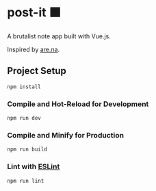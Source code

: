 # post-it ⬛️

A brutalist note app built with Vue.js.

Inspired by [are.na](https://www.are.na/).

## Project Setup

```
npm install
```

### Compile and Hot-Reload for Development

```
npm run dev
```

### Compile and Minify for Production

```
npm run build
```

### Lint with [ESLint](https://eslint.org/)

```
npm run lint
```
